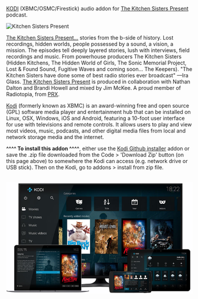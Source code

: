 <a href="https://kodi.tv">KODI<a> (XBMC/OSMC/Firestick) audio addon for <a href="http://www.kitchensisters.org/present/">The Kitchen Sisters Present</a> podcast.<br>

<img src="https://f.prxu.org/98/images/7b7fcc1d-9e3f-41c7-9c11-b0fdd3583272/fugitive_waves_300.png" width="250" height="250" alt="Kitchen Sisters Present"><br>

<a href="http://www.kitchensisters.org/present/">The Kitchen Sisters Present...</a> stories from the b-side of history. Lost recordings, hidden worlds, people possessed by a sound, a vision, a mission. The episodes tell deeply layered stories, lush with interviews, field recordings and music. From powerhouse producers The Kitchen Sisters (Hidden Kitchens, The Hidden World of Girls, The Sonic Memorial Project, Lost & Found Sound, Fugitive Waves and coming soon… The Keepers). "The Kitchen Sisters have done some of best radio stories ever broadcast" —Ira Glass. <a href="http://www.kitchensisters.org/present/" rel="nofollow" target="_blank">The Kitchen Sisters Present</a> is produced in collaboration with Nathan Dalton and Brandi Howell and mixed by Jim McKee. A proud member of Radiotopia, from <a href="https://beta.prx.org/stories/331533">PRX</a>.<br>

<a href="https://www.kodi.tv">Kodi</a> (formerly known as XBMC) is an award-winning free and open source (GPL) software media player and entertainment hub that can be installed on Linux, OSX, Windows, iOS and Android, featuring a 10-foot user interface for use with televisions and remote controls. It allows users to play and view most videos, music, podcasts, and other digital media files from local and network storage media and the internet.<br>

<b>^^^^ To install this addon ^^^^</b>, either use the <a href="https://www.tvaddons.co/github-browser-kodi/">Kodi Github installer</a> addon or save the .zip file downloaded from the Code > 'Download Zip' button (on this page above) to somewhere the Kodi can access (e.g. network drive or USB stick). Then on the Kodi, go to addons > install from zip file.<br>

<br><a href="https://www.kodi.tv"><img src="https://github.com/leopheard/Audio-Podcasts/blob/master/resources/media/about--devices.jpg?raw=true">
